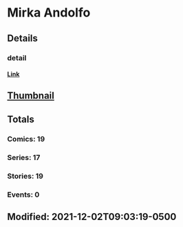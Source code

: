 # Mirka  Andolfo 
## Details
### detail
#### [Link](http://marvel.com/comics/creators/13591/mirka_andolfo?utm_campaign=apiRef&utm_source=225578a89fc76f3d20fbffda5d17a88d)
## [Thumbnail](http://i.annihil.us/u/prod/marvel/i/mg/b/40/image_not_available.jpg)
## Totals
### Comics: 19
### Series: 17
### Stories: 19
### Events: 0
## Modified: 2021-12-02T09:03:19-0500